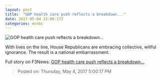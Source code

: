 ```yaml
---
layout: post
title:  "GOP health care push reflects a breakdown..."
date: 2017-05-04 12:00:17Z
categories: msnbc
---
```


![GOP health care push reflects a breakdown...](http://www.msnbc.com/sites/msnbc/files/styles/ratio--1_91-1--1200x630/public/503902824.jpg?itok=gWR7TWhW)

With lives on the line, House Republicans are embracing collective, willful ignorance. The result is a national embarrassment.


Full story on F3News: [GOP health care push reflects a breakdown...](http://www.f3nws.com/n/MNvTJC)

> Posted on: Thursday, May 4, 2017 5:00:17 PM
